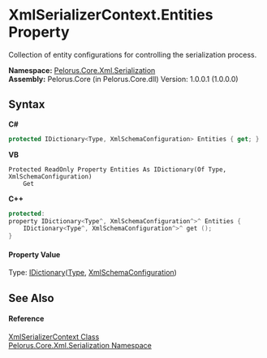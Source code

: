 # XmlSerializerContext.Entities Property 
 

Collection of entity configurations for controlling the serialization process.

**Namespace:**&nbsp;<a href="9052B9D6">Pelorus.Core.Xml.Serialization</a><br />**Assembly:**&nbsp;Pelorus.Core (in Pelorus.Core.dll) Version: 1.0.0.1 (1.0.0.0)

## Syntax

**C#**<br />
``` C#
protected IDictionary<Type, XmlSchemaConfiguration> Entities { get; }
```

**VB**<br />
``` VB
Protected ReadOnly Property Entities As IDictionary(Of Type, XmlSchemaConfiguration)
	Get
```

**C++**<br />
``` C++
protected:
property IDictionary<Type^, XmlSchemaConfiguration^>^ Entities {
	IDictionary<Type^, XmlSchemaConfiguration^>^ get ();
}
```


#### Property Value
Type: <a href="http://msdn2.microsoft.com/en-us/library/s4ys34ea" target="_blank">IDictionary</a>(<a href="http://msdn2.microsoft.com/en-us/library/42892f65" target="_blank">Type</a>, <a href="4EE6CF69">XmlSchemaConfiguration</a>)

## See Also


#### Reference
<a href="859B939D">XmlSerializerContext Class</a><br /><a href="9052B9D6">Pelorus.Core.Xml.Serialization Namespace</a><br />